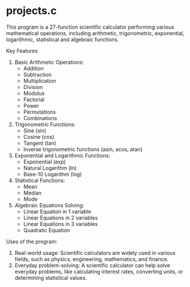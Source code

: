 # projects.c
This program is a 27-function scientific calculator performing various mathematical operations, including arithmetic, trigonometric, exponential, logarithmic, statistical and algebraic functions.

Key Features
1. Basic Arithmetic Operations:
    - Addition
    - Subtraction
    - Multiplication
    - Division
    - Modulus
    - Factorial
    - Power
    - Permutations
    - Combinations
2. Trigonometric Functions:
    - Sine (sin)
    - Cosine (cos)
    - Tangent (tan)
    - Inverse trigonometric functions (asin, acos, atan)
3. Exponential and Logarithmic Functions:
    - Exponential (exp)
    - Natural Logarithm (ln)
    - Base-10 Logarithm (log)
4. Statistical Functions:
    - Mean
    - Median
    - Mode
5. Algebraic Equations Solving:
    - Linear Equation in 1 variable
    - Linear Equations in 2 variables
    - Linear Equations in 3 variables
    - Quadratic Equation
  
Uses of the program:
1. Real-world usage: Scientific calculators are widely used in various fields, such as physics, engineering, mathematics, and finance.
2. Everyday problem-solving: A scientific calculator can help solve everyday problems, like calculating interest rates, converting units, or determining statistical values.      

